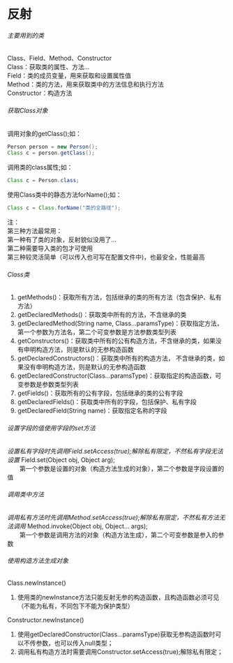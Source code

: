 反射
========

###### 主要用到的类
Class、Field、Method、Constructor<br>
Class：获取类的属性、方法...<br>
Field：类的成员变量，用来获取和设置属性值<br>
Method：类的方法，用来获取类中的方法信息和执行方法<br>
Constructor：构造方法
###### 获取Class对象
调用对象的getClass();如：
```java
Person person = new Person();
Class c = person.getClass();
```
调用类的class属性;如：
```java
Class c = Person.class;
```
使用Class类中的静态方法forName();如：
```java
Class c = Class.forName("类的全路径");
```
注：<br>
第三种方法最常用：<br>
第一种有了类的对象，反射貌似没用了...<br>
第二种需要导入类的包才可使用<br>
第三种较灵活简单（可以传入也可写在配置文件中)，也最安全，性能最高

###### Class类
1. getMethods()：获取所有方法，包括继承的类的所有方法（包含保护、私有方法）
2. getDeclaredMethods()：获取类中所有的方法，不含继承的类
3. getDeclaredMethod(String name, Class...paramsType)：获取指定方法，第一个参数为方法名，第二个可变参数是方法参数类型列表
4. getConstructors()：获取类中所有的公有构造方法，不含继承的类，如果没有申明构造方法，则是默认的无参构造函数
5. getDeclaredConstructors()：获取类中所有的构造方法， 不含继承的类，如果没有申明构造方法，则是默认的无参构造函数
6. getDeclaredConstructor(Class...paramsType)：获取指定的构造函数，可变参数是参数类型列表
7. getFields()：获取所有的公有字段，包括继承的类的公有字段
8. getDeclaredFields()：获取类中所有的字段，包括保护、私有字段
9. getDeclaredField(String name)：获取指定名称的字段

###### 设置字段的值使用字段的set方法
*设置私有字段时先调用Field.setAccess(true);解除私有限定，不然私有字段无法设置*
Field.set(Object obj, Object arg); <br>
　　第一个参数是设置的对象（构造方法生成的对象），第二个参数是字段设置的值
###### 调用类中方法
*调用私有方法时先调用Method.setAccess(true);解除私有限定，不然私有方法无法调用*
Method.invoke(Object obj, Object... args); <br>
　　第一个参数是调用方法的对象（构造方法生成），第二个可变参数是参入的参数
###### 使用构造方法生成对象
Class.newInstance()
1. 使用类的newInstance方法只能反射无参的构造函数，且构造函数必须可见（不能为私有，不同包下不能为保护类型）<br>

Constructor.newInstance()
1. 使用getDeclaredConstructor(Class...paramsType)获取无参构造函数时可以不传参数，也可以传入null类型；
2. 调用私有构造方法时需要调用Constructor.setAccess(true);解除私有限定；